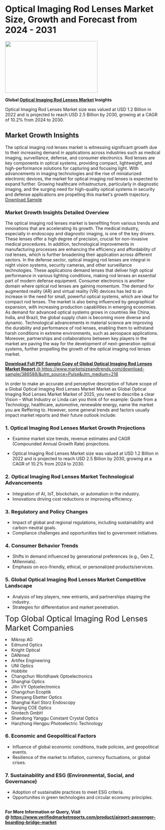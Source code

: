 <H1>Optical Imaging Rod Lenses Market Size, Growth and Forecast from 2024 - 2031</H1><img class="aligncenter size-medium wp-image-584254" src="https://thirdeyenews.in/wp-content/uploads/2024/09/Global-Market-Research-300x168.jpeg" alt="" width="300" height="168" /><p><strong>Global&nbsp;<a href="https://www.marketsizeandtrends.com/download-sample/386588/&amp;utm_source=Pulse&amp;utm_medium=218">Optical Imaging Rod Lenses Market</a> Insights</strong></p><p>Optical Imaging Rod Lenses Market size was valued at USD 1.2 Billion in 2022 and is projected to reach USD 2.5 Billion by 2030, growing at a CAGR of 10.2% from 2024 to 2030.</p><p><h2>Market Growth Insights</h2> The optical imaging rod lenses market is witnessing significant growth due to their increasing demand in applications across industries such as medical imaging, surveillance, defense, and consumer electronics. Rod lenses are key components in optical systems, providing compact, lightweight, and high-performance solutions for capturing and focusing light. With advancements in imaging technologies and the rise of miniaturized electronic devices, the market for optical imaging rod lenses is expected to expand further. Growing healthcare infrastructure, particularly in diagnostic imaging, and the surging need for high-quality optical systems in security and defense applications are propelling this market's growth trajectory. <a href="#">Download Sample</a> <h3>Market Growth Insights Detailed Overview</h3> The optical imaging rod lenses market is benefiting from various trends and innovations that are accelerating its growth. The medical industry, especially in endoscopy and diagnostic imaging, is one of the key drivers. These lenses offer a high degree of precision, crucial for non-invasive medical procedures. In addition, technological improvements in manufacturing processes are enhancing the efficiency and affordability of rod lenses, which is further broadening their application across different sectors. In the defense sector, optical imaging rod lenses are integral in night vision systems, security cameras, and other surveillance technologies. These applications demand lenses that deliver high optical performance in various lighting conditions, making rod lenses an essential part of modern defense equipment. Consumer electronics is another domain where optical rod lenses are gaining momentum. The demand for augmented reality (AR) and virtual reality (VR) devices has led to an increase in the need for small, powerful optical systems, which are ideal for compact rod lenses. The market is also being influenced by geographical expansion, with increasing production capabilities in emerging economies. As demand for advanced optical systems grows in countries like China, India, and Brazil, the global supply chain is becoming more diverse and dynamic. Technological advancements in material science are improving the durability and performance of rod lenses, enabling them to withstand harsh conditions in extreme environments, such as aerospace applications. Moreover, partnerships and collaborations between key players in the market are paving the way for the development of next-generation optical systems, further propelling the growth of the optical imaging rod lenses market. <a href="#"></p><p><span class=""><strong>Download Full PDF Sample Copy of Global Optical Imaging Rod Lenses Market Report</strong> @ <a href="https://www.marketsizeandtrends.com/download-sample/386588/&amp;utm_source=Pulse&amp;utm_medium=218" target="_blank">https://www.marketsizeandtrends.com/download-sample/386588/&amp;utm_source=Pulse&amp;utm_medium=218</a></span></p><p>In order to make an accurate and perceptive description of future scope of a Global&nbsp;Optical Imaging Rod Lenses Market Market as Global&nbsp;Optical Imaging Rod Lenses Market Market of 2025, you need to describe a clear Vision &ndash; What Industry or Linda can you think of for example: Quote from a Technology, healthcare, automotive, renewable energy, name the market you are Reffering to. However, some general trends and factors usually impact market reports and their future outlook include:</p><h3>1.&nbsp;<strong>Optical Imaging Rod Lenses Market Growth Projections</strong></h3><ul><li>Examine market size trends, revenue estimates and CAGR (Compounded Annual Growth Rate) projections.</li><li><p>Optical Imaging Rod Lenses Market size was valued at USD 1.2 Billion in 2022 and is projected to reach USD 2.5 Billion by 2030, growing at a CAGR of 10.2% from 2024 to 2030.</p></li></ul><h3>2.&nbsp;<strong>Optical Imaging Rod Lenses Market Technological Advancements</strong></h3><ul><li>Integration of AI, IoT, blockchain, or automation in the industry.</li><li>Innovations driving cost reductions or improving efficiency.</li></ul><h3>3.&nbsp;<strong>Regulatory and Policy Changes</strong></h3><ul><li>Impact of global and regional regulations, including sustainability and carbon-neutral goals.</li><li>Compliance challenges and opportunities tied to government initiatives.</li></ul><h3>4.&nbsp;<strong>Consumer Behavior Trends</strong></h3><ul><li>Shifts in demand influenced by generational preferences (e.g., Gen Z, Millennials).</li><li>Emphasis on eco-friendly, ethical, or personalized products/services.</li></ul><h3>5.&nbsp;<strong>Global Optical Imaging Rod Lenses Market Competitive Landscape</strong></h3><ul><li>Analysis of key players, new entrants, and partnerships shaping the industry.</li><li>Strategies for differentiation and market penetration.</li></ul><p data-pm-slice="1 1 []"><span style="color: inherit; font-family: inherit; font-size: 25px;">Top Global Optical Imaging Rod Lenses Market Companies</span></p><div class="" data-test-id=""><p><li>Mikrop AG</li><li> Edmund Optics</li><li> Knight Optical</li><li> DANmed</li><li> Artifex Engineering</li><li> UNI Optics</li><li> Hobbite</li><li> Changchun Worldhawk Optoelectronics</li><li> Shanghai Optics</li><li> Jilin VY Optoelectronics</li><li> Changchun Ecoptik</li><li> Shenyang Ebetter Optics</li><li> Shanghai Karl Storz Endoscopy</li><li> Nanjing COE Optics</li><li> Grintech GmbH</li><li> Shandong Yanggu Constant Crystal Optics</li><li> Hanzhong Hengpu Photoelectric Technology</li></p></div><h3>6.&nbsp;<strong>Economic and Geopolitical Factors</strong></h3><ul><li>Influence of global economic conditions, trade policies, and geopolitical events.</li><li>Resilience of the market to inflation, currency fluctuations, or global crises.</li></ul><h3>7.&nbsp;<strong>Sustainability and ESG (Environmental, Social, and Governance)</strong></h3><ul><li>Adoption of sustainable practices to meet ESG criteria.</li><li>Opportunities in green technologies and circular economy principles.</li></ul><h2><strong style="font-size: 14px;">For More Information or Query, Visit @&nbsp;</strong><a style="background-color: #ffffff; font-size: 14px;" href="https://www.marketsizeandtrends.com/report/optical-imaging-rod-lenses-market/" target="_blank">https://www.verifiedmarketreports.com/product/airport-passenger-boarding-bridge-market</a></h2>
